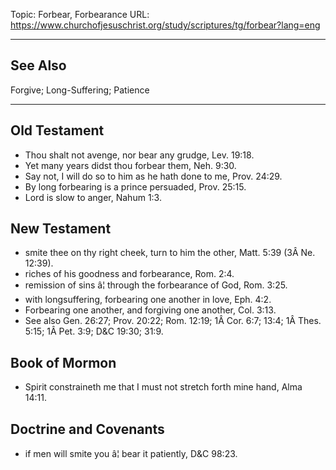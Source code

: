 Topic: Forbear, Forbearance
URL: https://www.churchofjesuschrist.org/study/scriptures/tg/forbear?lang=eng

---

## See Also

Forgive; Long-Suffering; Patience

---

## Old Testament

- Thou shalt not avenge, nor bear any grudge, Lev. 19:18.
- Yet many years didst thou forbear them, Neh. 9:30.
- Say not, I will do so to him as he hath done to me, Prov. 24:29.
- By long forbearing is a prince persuaded, Prov. 25:15.
- Lord is slow to anger, Nahum 1:3.

## New Testament

- smite thee on thy right cheek, turn to him the other, Matt. 5:39 (3Â Ne. 12:39).
- riches of his goodness and forbearance, Rom. 2:4.
- remission of sins â¦ through the forbearance of God, Rom. 3:25.
- with longsuffering, forbearing one another in love, Eph. 4:2.
- Forbearing one another, and forgiving one another, Col. 3:13.
- See also Gen. 26:27; Prov. 20:22; Rom. 12:19; 1Â Cor. 6:7; 13:4; 1Â Thes. 5:15; 1Â Pet. 3:9; D&C 19:30; 31:9.

## Book of Mormon

- Spirit constraineth me that I must not stretch forth mine hand, Alma 14:11.

## Doctrine and Covenants

- if men will smite you â¦ bear it patiently, D&C 98:23.


